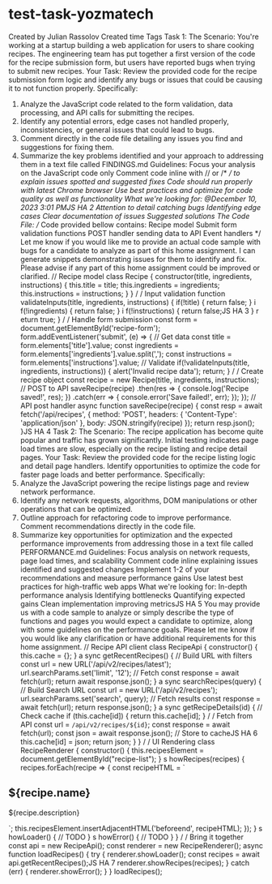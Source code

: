 # test-task-yozmatech
 

Created by  Julian Rassolov
Created time
Tags
Task 1:
The Scenario:
You're working at a startup building a web application for users to share cooking
recipes. The engineering team has put together a first version of the code for the recipe
submission form, but users have reported bugs when trying to submit new recipes.
Your Task:
Review the provided code for the recipe submission form logic and identify any bugs or
issues that could be causing it to not function properly. Specifically:
1. Analyze the JavaScript code related to the form validation, data processing, and API
calls for submitting the recipes.
2. Identify any potential errors, edge cases not handled properly, inconsistencies, or
general issues that could lead to bugs.
3. Comment directly in the code file detailing any issues you find and suggestions for
fixing them.
4. Summarize the key problems identified and your approach to addressing them in a
text file called FINDINGS.md
Guidelines:
Focus your analysis on the JavaScript code only
Comment code inline with // or /* */ to explain issues spotted and suggested fixes
Code should run properly with latest Chrome browser
Use best practices and optimize for code quality as well as functionality
What we're looking for:
@December 10, 2023 3:01 PMJS HA 2
Attention to detail catching bugs
Identifying edge cases
Clear documentation of issues
Suggested solutions
The Code File:
/* Code provided bellow contains:
Recipe model
Submit form validation functions
POST handler sending data to API
Event handlers
*/
Let me know if you would like me to provide an actual code sample with bugs for a
candidate to analyze as part of this home assignment. I can generate snippets
demonstrating issues for them to identify and fix. Please advise if any part of this home
assignment could be improved or clarified.
// Recipe model
class Recipe {
constructor(title, ingredients, instructions) {
this.title = title;
this.ingredients = ingredients;
this.instructions = instructions;
}
} /
/ Input validation
function validateInputs(title, ingredients, instructions) {
if(!title) {
return false;
} i
f(!ingredients) {
return false;
} i
f(!instructions) {
return false;JS HA 3
} r
eturn true;
} /
/ Handle form submission
const form = document.getElementById('recipe-form');
form.addEventListener('submit', (e) => {
// Get data
const title = form.elements['title'].value;
const ingredients = form.elements['ingredients'].value.split(',');
const instructions = form.elements['instructions'].value;
// Validate
if(!validateInputs(title, ingredients, instructions)) {
alert('Invalid recipe data');
return;
} /
/ Create recipe object
const recipe = new Recipe(title, ingredients, instructions);
// POST to API
saveRecipe(recipe)
.then(res => {
console.log('Recipe saved!', res);
})
.catch(err => {
console.error('Save failed!', err);
});
});
// API post handler
async function saveRecipe(recipe) {
const resp = await fetch('/api/recipes', {
method: 'POST',
headers: {
'Content-Type': 'application/json'
},
body: JSON.stringify(recipe)
});
return resp.json();
}JS HA 4
Task 2:
The Scenario:
The recipe application has become quite popular and traffic has grown significantly.
Initial testing indicates page load times are slow, especially on the recipe listing and
recipe detail pages.
Your Task:
Review the provided code for the recipe listing logic and detail page handlers. Identify
opportunities to optimize the code for faster page loads and better performance.
Specifically:
1. Analyze the JavaScript powering the recipe listings page and review network
performance.
2. Identify any network requests, algorithms, DOM manipulations or other operations
that can be optimized.
3. Outline approach for refactoring code to improve performance. Comment
recommendations directly in the code file.
4. Summarize key opportunities for optimization and the expected performance
improvements from addressing those in a text file called PERFORMANCE.md
Guidelines:
Focus analysis on network requests, page load times, and scalability
Comment code inline explaining issues identified and suggested changes
Implement 1-2 of your recommendations and measure performance gains
Use latest best practices for high-traffic web apps
What we're looking for:
In-depth performance analysis
Identifying bottlenecks
Quantifying expected gains
Clean implementation improving metricsJS HA 5
You may provide us with a code sample to analyze or simply describe the type of
functions and pages you would expect a candidate to optimize, along with some
guidelines on the performance goals. Please let me know if you would like any
clarification or have additional requirements for this home assignment.
// Recipe API client
class RecipeApi {
constructor() {
this.cache = {};
} a
sync getRecentRecipes() {
// Build URL with filters
const url = new URL('/api/v2/recipes/latest');
url.searchParams.set('limit', '12');
// Fetch
const response = await fetch(url);
return await response.json();
} a
sync searchRecipes(query) {
// Build Search URL
const url = new URL('/api/v2/recipes');
url.searchParams.set('search', query);
// Fetch results
const response = await fetch(url);
return response.json();
} a
sync getRecipeDetails(id) {
// Check cache
if (this.cache[id]) {
return this.cache[id];
} /
/ Fetch from API
const url = `/api/v2/recipes/${id}`;
const response = await fetch(url);
const json = await response.json();
// Store to cacheJS HA 6
this.cache[id] = json;
return json;
}
} /
/ UI Rendering
class RecipeRenderer {
constructor() {
this.recipesElement = document.getElementById("recipe-list");
} s
howRecipes(recipes) {
recipes.forEach(recipe => {
const recipeHTML = `
<div class="recipe">
<h2>${recipe.name}</h2>
<p>${recipe.description}</p>
</div>
`;
this.recipesElement.insertAdjacentHTML('beforeend', recipeHTML);
});
} s
howLoader() {
// TODO
} s
howError() {
// TODO
}
} /
/ Bring it together
const api = new RecipeApi();
const renderer = new RecipeRenderer();
async function loadRecipes() {
try {
renderer.showLoader();
const recipes = await api.getRecentRecipes();JS HA 7
renderer.showRecipes(recipes);
} catch (err) {
renderer.showError();
}
} loadRecipes();